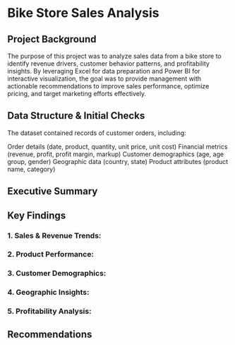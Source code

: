 # Bike Store Sales Analysis
## Project Background
The purpose of this project was to analyze sales data from a bike store to identify revenue drivers, customer behavior patterns, and profitability insights. By leveraging Excel for data preparation and Power BI for interactive visualization, the goal was to provide management with actionable recommendations to improve sales performance, optimize pricing, and target marketing efforts effectively.
## Data Structure & Initial Checks
The dataset contained records of customer orders, including:

Order details (date, product, quantity, unit price, unit cost)
Financial metrics (revenue, profit, profit margin, markup)
Customer demographics (age, age group, gender)
Geographic data (country, state)
Product attributes (product name, category)

## Executive Summary
## Key Findings
### 1. Sales & Revenue Trends:
### 2. Product Performance:
### 3. Customer Demographics:
### 4. Geographic Insights:
### 5. Profitability Analysis:
## Recommendations
